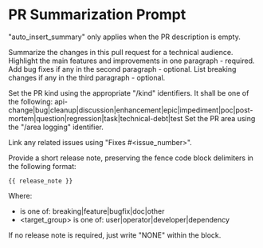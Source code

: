 # PR Summarization Prompt

"auto_insert_summary" only applies when the PR description is empty.

Summarize the changes in this pull request for a technical audience.
Highlight the main features and improvements in one paragraph - required.
Add bug fixes if any in the second paragraph - optional.
List breaking changes if any in the third paragraph - optional.

Set the PR kind using the appropriate "/kind" identifiers. It shall be one of the following:
api-change|bug|cleanup|discussion|enhancement|epic|impediment|poc|post-mortem|question|regression|task|technical-debt|test
Set the PR area using the "/area logging" identifier.

Link any related issues using "Fixes #<issue_number>".

Provide a short release note, preserving the fence code block delimiters in the following format:

```<category> <target_group>
{{ release_note }}
```

Where:

- <category> is one of: breaking|feature|bugfix|doc|other
- <target_group> is one of: user|operator|developer|dependency

If no release note is required, just write "NONE" within the block.
